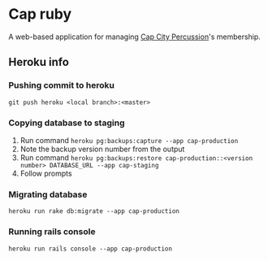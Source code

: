 # Cap ruby

A web-based application for managing [Cap City Percussion](https://capcitypercussion.com)'s membership.




## Heroku info

### Pushing commit to heroku
`git push heroku <local branch>:<master>`

### Copying database to staging
1. Run command `heroku pg:backups:capture --app cap-production`
2. Note the backup version number from the output
3. Run command `heroku pg:backups:restore cap-production::<version number> DATABASE_URL --app cap-staging`
4. Follow prompts

### Migrating database
`heroku run rake db:migrate --app cap-production`

### Running rails console
`heroku run rails console --app cap-production`
